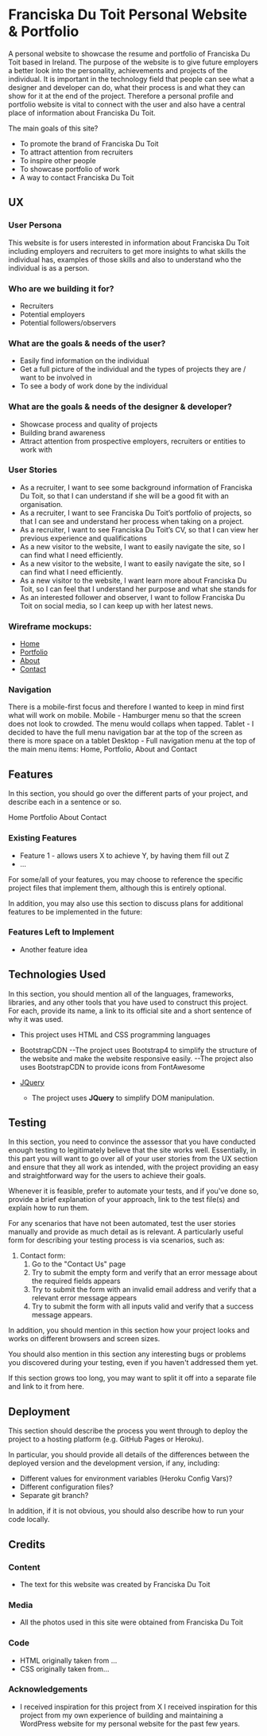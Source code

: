 # Franciska Du Toit Personal Website & Portfolio

A personal website to showcase the resume and portfolio of Franciska Du Toit based in Ireland. The purpose of the website is to give future employers a better look into the personality, achievements and projects of the individual. It is important in the technology field that people can see what a designer and developer can do, what their process is and what they can show for it at the end of the project. Therefore a personal profile and portfolio website is vital to connect with the user and also have a central place of information about Franciska Du Toit.  

The main goals of this site? 
* To promote the brand of Franciska Du Toit
* To attract attention from recruiters
* To inspire other people 
* To showcase portfolio of work
* A way to contact Franciska Du Toit

## UX
### User Persona
This website is for users interested in information about Franciska Du Toit including employers and recruiters to get more insights to what skills the individual has, examples of those skills and also to understand who the individual is as a person. 

### Who are we building it for?
* Recruiters
* Potential employers
* Potential followers/observers

### What are the goals & needs of the user?
* Easily find information on the individual
* Get a full picture of the individual and the types of projects they are / want to be involved in
* To see a body of work done by the individual

### What are the goals & needs of the designer & developer?
* Showcase process and quality of projects 
* Building brand awareness 
* Attract attention from prospective employers, recruiters or entities to work with

### User Stories

* As a recruiter, I want to see some background information of Franciska Du Toit, so that I can understand if she will be a good fit with an organisation.
* As a recruiter, I want to see Franciska Du Toit’s portfolio of projects, so that I can see and understand her process when taking on a project.
* As a recruiter, I want to see Franciska Du Toit’s CV, so that I can view her previous experience and qualifications
* As a new visitor to the website, I want to easily navigate the site, so I can find what I need efficiently.
* As a new visitor to the website, I want to easily navigate the site, so I can find what I need efficiently.
* As a new visitor to the website, I want learn more about Franciska Du Toit, so I can feel that I understand her purpose and what she stands for
* As an interested follower and observer, I want to follow Franciska Du Toit on social media, so I can keep up with her latest news.

### Wireframe mockups: 
- [Home](assets/wireframes/Home_Page_Wireframe.png)
- [Portfolio](assets/wireframes/Portfolio_Page_Wireframe.png)
- [About](assets/wireframes/About_Page_Wireframe.png)
- [Contact](assets/wireframes/Contact_Page_Wireframe.png)

### Navigation
There is a mobile-first focus and therefore I wanted to keep in mind first what will work on mobile. 
Mobile - Hamburger menu so that the screen does not look to crowded. The menu would collaps when tapped.
Tablet - I decided to have the full menu navigation bar at the top of the screen as there is more space on a tablet 
Desktop - Full navigation menu at the top of the main menu items: Home, Portfolio, About and Contact

## Features

In this section, you should go over the different parts of your project, and describe each in a sentence or so.

Home
Portfolio
About
Contact
 
### Existing Features
- Feature 1 - allows users X to achieve Y, by having them fill out Z
- ...

For some/all of your features, you may choose to reference the specific project files that implement them, although this is entirely optional.

In addition, you may also use this section to discuss plans for additional features to be implemented in the future:

### Features Left to Implement
- Another feature idea

## Technologies Used

In this section, you should mention all of the languages, frameworks, libraries, and any other tools that you have used to construct this project. For each, provide its name, a link to its official site and a short sentence of why it was used.

- This project uses HTML and CSS programming languages
- BootstrapCDN
--The project uses Bootstrap4 to simplify the structure of the website and make the website responsive easily.
--The project also uses BootstrapCDN to provide icons from FontAwesome

- [JQuery](https://jquery.com)
    - The project uses **JQuery** to simplify DOM manipulation.


## Testing

In this section, you need to convince the assessor that you have conducted enough testing to legitimately believe that the site works well. Essentially, in this part you will want to go over all of your user stories from the UX section and ensure that they all work as intended, with the project providing an easy and straightforward way for the users to achieve their goals.

Whenever it is feasible, prefer to automate your tests, and if you've done so, provide a brief explanation of your approach, link to the test file(s) and explain how to run them.

For any scenarios that have not been automated, test the user stories manually and provide as much detail as is relevant. A particularly useful form for describing your testing process is via scenarios, such as:

1. Contact form:
    1. Go to the "Contact Us" page
    2. Try to submit the empty form and verify that an error message about the required fields appears
    3. Try to submit the form with an invalid email address and verify that a relevant error message appears
    4. Try to submit the form with all inputs valid and verify that a success message appears.

In addition, you should mention in this section how your project looks and works on different browsers and screen sizes.

You should also mention in this section any interesting bugs or problems you discovered during your testing, even if you haven't addressed them yet.

If this section grows too long, you may want to split it off into a separate file and link to it from here.

## Deployment

This section should describe the process you went through to deploy the project to a hosting platform (e.g. GitHub Pages or Heroku).

In particular, you should provide all details of the differences between the deployed version and the development version, if any, including:
- Different values for environment variables (Heroku Config Vars)?
- Different configuration files?
- Separate git branch?

In addition, if it is not obvious, you should also describe how to run your code locally.


## Credits

### Content
- The text for this website was created by Franciska Du Toit

### Media
- All the photos used in this site were obtained from Franciska Du Toit

### Code
- HTML originally taken from ...
- CSS originally taken from...

### Acknowledgements

- I received inspiration for this project from X
I received inspiration for this project from my own experience of building and maintaining a WordPress website for my personal website for the past few years.